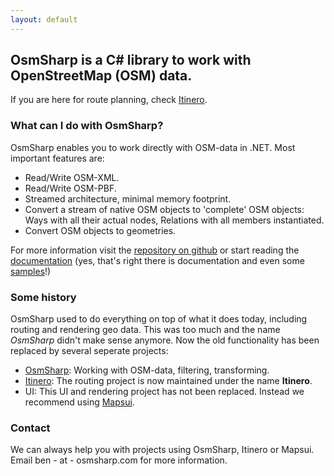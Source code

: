 ```yaml
---
layout: default
---
```


## OsmSharp is a C# library to work with OpenStreetMap (OSM) data.

If you are here for route planning, check [Itinero](http://www.itinero.tech/).

### What can I do with OsmSharp?

OsmSharp enables you to work directly with OSM-data in .NET. Most important features are:

- Read/Write OSM-XML.
- Read/Write OSM-PBF.
- Streamed architecture, minimal memory footprint.
- Convert a stream of native OSM objects to 'complete' OSM objects: Ways with all their actual nodes, Relations with all members instantiated.
- Convert OSM objects to geometries.

For more information visit the [repository on github](https://github.com/OsmSharp/core) or start reading the [documentation](https://github.com/OsmSharp/core/wiki) (yes, that's right there is documentation and even some [samples](https://github.com/OsmSharp/core/tree/develop/samples)!)

### Some history

OsmSharp used to do everything on top of what it does today, including routing and rendering geo data. This was too much and the name _OsmSharp_ didn't make sense anymore. Now the old functionality has been replaced by several seperate projects:

- [OsmSharp](https://github.com/OsmSharp/core): Working with OSM-data, filtering, transforming.
- [Itinero](http://www.itinero.tech/): The routing project is now maintained under the name **Itinero**.
- UI: This UI and rendering project has not been replaced. Instead we recommend using [Mapsui](https://github.com/pauldendulk/Mapsui).

### Contact

We can always help you with projects using OsmSharp, Itinero or Mapsui. Email ben - at - osmsharp.com for more information.
